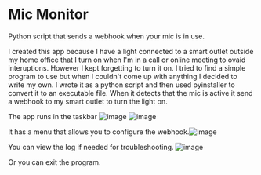 # Mic Monitor
Python script that sends a webhook when your mic is in use.

I created this app because I have a light connected to a smart outlet outside my home office that I turn on when I'm in a call or online meeting to ovaid interuptions. However I kept forgetting to turn it on. I tried to find a simple program to use but when I couldn't come up with anything I decided to write my own. I wrote it as a python script and then used pyinstaller to convert it to an executable file. When it detects that the mic is active it send a webhook to my smart outlet to turn the light on.

The app runs in the taskbar ![image](https://github.com/user-attachments/assets/1d9a4771-d7fd-4645-98f0-606ac324abc7) ![image](https://github.com/user-attachments/assets/c6f5a9da-b043-4bed-b279-51903dfe4026)

It has a menu that allows you to configure the webhook.![image](https://github.com/user-attachments/assets/a876afa2-cfcb-441d-b80b-4c3b7d3b8e2d)

You can view the log if needed for troubleshooting. ![image](https://github.com/user-attachments/assets/6062c6b7-cb4a-4e1e-a05d-669524fab625)

Or you can exit the program.

